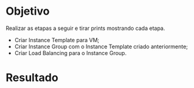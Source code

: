 # Objetivo

Realizar as etapas a seguir e tirar prints mostrando cada etapa.

- Criar Instance Template para VM;
- Criar Instance Group com o Instance Template criado anteriormente;
- Criar Load Balancing para o Instance Group.

# Resultado

